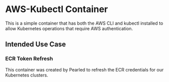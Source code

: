 # AWS-Kubectl Container

This is a simple container that has both the AWS CLI and kubectl installed to allow Kubernetes operations that require AWS authentication.

## Intended Use Case

### ECR Token Refresh

This container was created by Pearled to refresh the ECR credentials for our Kubernetes clusters.
